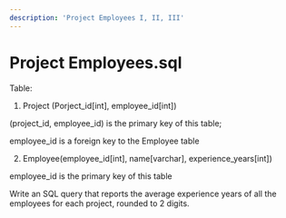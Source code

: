 ```yaml
---
description: 'Project Employees I, II, III'
---
```


# Project Employees.sql

Table: 

1. Project \(Porject\_id\[int\], employee\_id\[int\]\) 

\(project\_id, employee\_id\) is the primary key of this table;

employee\_id is a foreign key to the Employee table

   2. Employee\(employee\_id\[int\], name\[varchar\], experience\_years\[int\]\)

employee\_id is the primary key of this table

Write an SQL query that reports the average experience years of all the employees for each project, rounded to 2 digits. 



